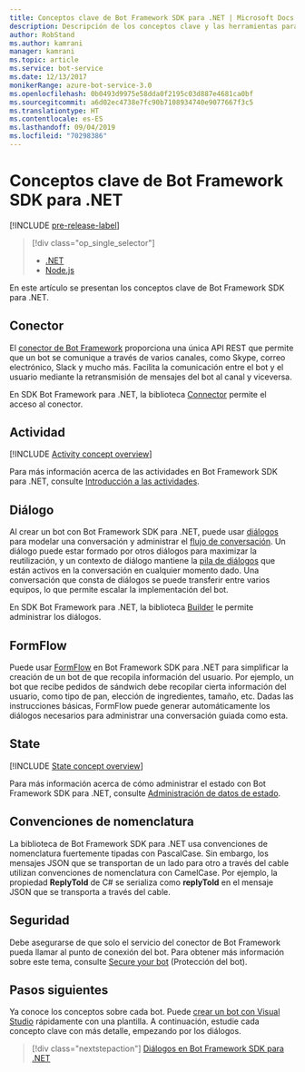 ```yaml
---
title: Conceptos clave de Bot Framework SDK para .NET | Microsoft Docs
description: Descripción de los conceptos clave y las herramientas para la creación e implementación de bots de conversación disponibles en Bot Framework SDK para .NET.
author: RobStand
ms.author: kamrani
manager: kamrani
ms.topic: article
ms.service: bot-service
ms.date: 12/13/2017
monikerRange: azure-bot-service-3.0
ms.openlocfilehash: 0b0493d9975e58dda0f2195c03d887e4681ca0bf
ms.sourcegitcommit: a6d02ec4738e7fc90b7108934740e9077667f3c5
ms.translationtype: HT
ms.contentlocale: es-ES
ms.lasthandoff: 09/04/2019
ms.locfileid: "70298386"
---
```

# <a name="key-concepts-in-the-bot-framework-sdk-for-net"></a>Conceptos clave de Bot Framework SDK para .NET

[!INCLUDE [pre-release-label](../includes/pre-release-label-v3.md)]

> [!div class="op_single_selector"]
> - [.NET](../dotnet/bot-builder-dotnet-concepts.md)
> - [Node.js](../nodejs/bot-builder-nodejs-concepts.md)

En este artículo se presentan los conceptos clave de Bot Framework SDK para .NET.

## <a name="connector"></a>Conector

El [conector de Bot Framework](bot-builder-dotnet-connector.md) proporciona una única API REST que permite que un bot se comunique a través de varios canales, como Skype, correo electrónico, Slack y mucho más. Facilita la comunicación entre el bot y el usuario mediante la retransmisión de mensajes del bot al canal y viceversa. 

En SDK Bot Framework para .NET, la biblioteca [Connector][connectorLibrary] permite el acceso al conector. 

## <a name="activity"></a>Actividad

[!INCLUDE [Activity concept overview](../includes/snippet-dotnet-concept-activity.md)]

Para más información acerca de las actividades en Bot Framework SDK para .NET, consulte [Introducción a las actividades](bot-builder-dotnet-activities.md).

## <a name="dialog"></a>Diálogo

Al crear un bot con Bot Framework SDK para .NET, puede usar [diálogos](bot-builder-dotnet-dialogs.md) para modelar una conversación y administrar el [flujo de conversación](../bot-service-design-conversation-flow.md#dialog-stack). Un diálogo puede estar formado por otros diálogos para maximizar la reutilización, y un contexto de diálogo mantiene la [pila de diálogos](../bot-service-design-conversation-flow.md) que están activos en la conversación en cualquier momento dado. Una conversación que consta de diálogos se puede transferir entre varios equipos, lo que permite escalar la implementación del bot. 

En SDK Bot Framework para .NET, la biblioteca [Builder][builderLibrary] le permite administrar los diálogos.

## <a name="formflow"></a>FormFlow

Puede usar [FormFlow](bot-builder-dotnet-formflow.md) en Bot Framework SDK para .NET para simplificar la creación de un bot de que recopila información del usuario. Por ejemplo, un bot que recibe pedidos de sándwich debe recopilar cierta información del usuario, como tipo de pan, elección de ingredientes, tamaño, etc. Dadas las instrucciones básicas, FormFlow puede generar automáticamente los diálogos necesarios para administrar una conversación guiada como esta.

## <a name="state"></a>State

[!INCLUDE [State concept overview](../includes/snippet-dotnet-concept-state.md)]

Para más información acerca de cómo administrar el estado con Bot Framework SDK para .NET, consulte [Administración de datos de estado](bot-builder-dotnet-state.md).

## <a name="naming-conventions"></a>Convenciones de nomenclatura

La biblioteca de Bot Framework SDK para .NET usa convenciones de nomenclatura fuertemente tipadas con PascalCase. Sin embargo, los mensajes JSON que se transportan de un lado para otro a través del cable utilizan convenciones de nomenclatura con CamelCase. Por ejemplo, la propiedad **ReplyToId** de C# se serializa como **replyToId** en el mensaje JSON que se transporta a través del cable.

## <a name="security"></a>Seguridad

Debe asegurarse de que solo el servicio del conector de Bot Framework pueda llamar al punto de conexión del bot. Para obtener más información sobre este tema, consulte [Secure your bot](bot-builder-dotnet-security.md) (Protección del bot).

## <a name="next-steps"></a>Pasos siguientes

Ya conoce los conceptos sobre cada bot. Puede [crear un bot con Visual Studio](bot-builder-dotnet-quickstart.md) rápidamente con una plantilla. A continuación, estudie cada concepto clave con más detalle, empezando por los diálogos.

> [!div class="nextstepaction"]
> [Diálogos en Bot Framework SDK para .NET](bot-builder-dotnet-dialogs.md)

[connectorLibrary]: /dotnet/api/microsoft.bot.connector

[builderLibrary]: /dotnet/api/microsoft.bot.builder.dialogs
